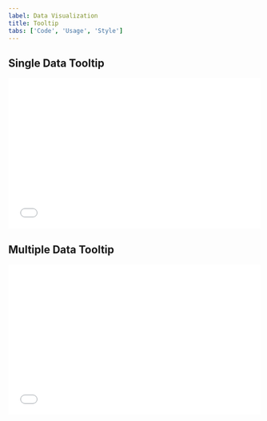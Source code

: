 ```yaml
---
label: Data Visualization
title: Tooltip
tabs: ['Code', 'Usage', 'Style']
---
```


<h2>Single Data Tooltip</h2>
<iframe height='300' scrolling='no' title='Single Data Tooltip' src='//codepen.io/team/carbon/embed/rJWymp/?height=300&theme-id=30962&default-tab=result&embed-version=2' frameborder='no' allowtransparency='true' allowfullscreen='true' style='width: 100%;'>See the Pen <a href='https://codepen.io/team/carbon/pen/rJWymp/'>Single Data Tooltip</a> by Carbon Design System (<a href='https://codepen.io/carbon'>@carbon</a>) on <a href='https://codepen.io'>CodePen</a>.
</iframe>

<h2>Multiple Data Tooltip</h2>
<iframe height='300' scrolling='no' title='Multiple Data Tooltip' src='//codepen.io/team/carbon/embed/mXOWaJ/?height=300&theme-id=30962&default-tab=result&embed-version=2' frameborder='no' allowtransparency='true' allowfullscreen='true' style='width: 100%;'>See the Pen <a href='https://codepen.io/team/carbon/pen/mXOWaJ/'>Multiple Data Tooltip</a> by Carbon Design System (<a href='https://codepen.io/carbon'>@carbon</a>) on <a href='https://codepen.io'>CodePen</a>.
</iframe>
